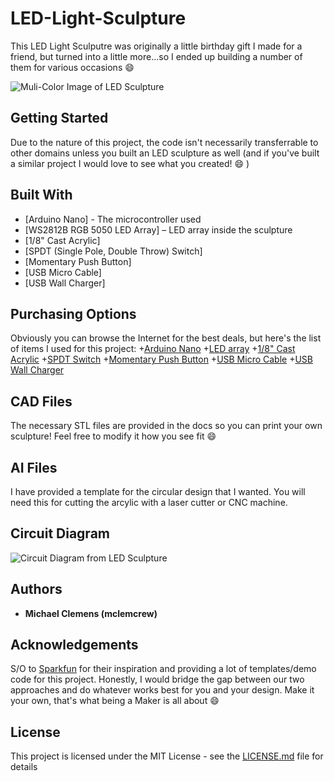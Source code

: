 # LED-Light-Sculpture
This LED Light Sculputre was originally a little birthday gift I made for a friend, but turned into a little more...so I ended up building a number of them for various occasions :smile:


![Muli-Color Image of LED Sculpture](http://mclemens.mgserver.org/Images/IMG_1170.JPG)


## Getting Started

Due to the nature of this project, the code isn't necessarily transferrable to other domains unless you built an LED sculpture as well (and if you've built a similar project I would love to see what you created! :smile: )

## Built With

* [Arduino Nano] - The microcontroller used
* [WS2812B RGB 5050 LED Array] – LED array inside the sculpture
* [1/8" Cast Acrylic]
* [SPDT (Single Pole, Double Throw) Switch]
* [Momentary Push Button]
* [USB Micro Cable]
* [USB Wall Charger]

## Purchasing Options
Obviously you can browse the Internet for the best deals, but here's the list of items I used for this project:
+[Arduino Nano](https://www.amazon.com/ELEGOO-Arduino-ATmega328P-Without-Compatible/dp/B0713XK923/ref=sr_1_1_sspa?keywords=arduino+nano&qid=1576016926&sr=8-1-spons&psc=1&spLa=ZW5jcnlwdGVkUXVhbGlmaWVyPUFDR0YxUUJCSVc1NEwmZW5jcnlwdGVkSWQ9QTAzOTgwODdaWDlaUVcyNlo5MEUmZW5jcnlwdGVkQWRJZD1BMDY2OTI4OTE3WElKN1FTUlA2WlUmd2lkZ2V0TmFtZT1zcF9hdGYmYWN0aW9uPWNsaWNrUmVkaXJlY3QmZG9Ob3RMb2dDbGljaz10cnVl)
+[LED array](https://www.amazon.com/gp/product/B01DC0IMRW/ref=ppx_yo_dt_b_asin_title_o09_s01?ie=UTF8&psc=1)
+[1/8" Cast Acrylic](https://www.amazon.com/gp/product/B07JCGT6VZ/ref=ppx_yo_dt_b_asin_title_o04_s02?ie=UTF8&psc=1)
+[SPDT Switch](https://www.amazon.com/gp/product/B01N7NCW8N/ref=ppx_yo_dt_b_asin_title_o02_s00?ie=UTF8&psc=1)
+[Momentary Push Button](https://www.amazon.com/gp/product/B01E38OS7K/ref=ppx_yo_dt_b_asin_title_o09_s00?ie=UTF8&psc=1)
+[USB Micro Cable](https://www.amazon.com/gp/product/B007NLUI1U/ref=ppx_yo_dt_b_asin_title_o09_s00?ie=UTF8&psc=1)
+[USB Wall Charger](https://www.amazon.com/gp/product/B07C2QG8BB/ref=ppx_yo_dt_b_asin_title_o09_s01?ie=UTF8&psc=1)

## CAD Files

The necessary STL files are provided in the docs so you can print your own sculpture!  Feel free to modify it how you see fit :smile:

## AI Files

I have provided a template for the circular design that I wanted.  You will need this for cutting the arcylic with a laser cutter or CNC machine.

## Circuit Diagram

![Circuit Diagram from LED Sculpture](http://mclemens.mgserver.org/Images/lightbox-sketch.png)

## Authors

* **Michael Clemens (mclemcrew)**

## Acknowledgements

S/O to [Sparkfun](https://www.sparkfun.com/news/2742) for their inspiration and providing a lot of templates/demo code for this project.  Honestly, I would bridge the gap between our two approaches and do whatever works best for you and your design.  Make it your own, that's what being a Maker is all about :smile:

## License

This project is licensed under the MIT License - see the [LICENSE.md](LICENSE.md) file for details
